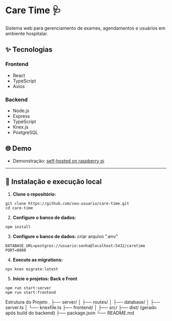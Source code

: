 # Care Time 🩺

Sistema web para gerenciamento de exames, agendamentos e usuários em ambiente hospitalar.

## ✨ Tecnologias

### Frontend
- React
- TypeScript
- Axios

### Backend
- Node.js
- Express
- TypeScript
- Knex.js
- PostgreSQL

## 🌐 Demo

- Demonstração: [self-hosted on raspberry pi](https://care-time.ibonny.uk)

---

## 🚀 Instalação e execução local

1. **Clone o repositório:**
```
git clone https://github.com/seu-usuario/care-time.git
cd care-time
```

2. **Configure o banco de dados:**
```
npm install
```

3. **Configure o banco de dados:**
criar arquivo ".env"
```
DATABASE_URL=postgres://usuario:senha@localhost:5432/caretime
PORT=8080
```

4. **Execute as migrations:**
```
npx knex migrate:latest
```

5. **Inicie o projetos: Back e Front**
```
npm run start:server
npm run start:frontend
```

Estrutura do Projeto 
.
├── server/
│   ├── routes/
│   ├── database/
│   ├── server.ts
│   └── knexfile.ts
├── frontend/
│   ├── src/
├── dist/ (gerado após build do backend)
├── package.json
└── README.md
